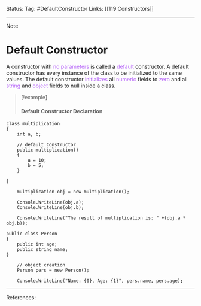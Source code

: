 Status: 
Tag: #DefaultConstructor
Links: [[119 Constructors]]

---
> [!note] 
>  # Default Constructor

A constructor with <font style="color:#b562f9">no parameters</font> is called a <font style="color:#b562f9">default</font> constructor. A default constructor has every instance of the class to be initialized to the same values. The default constructor <font style="color:#b562f9">initializes</font> all <font style="color:#b562f9">numeric</font> fields to <font style="color:#b562f9">zero</font> and all <font style="color:#b562f9">string</font> and <font style="color:#b562f9">object</font> fields to null inside a class.

> [!example] 
>  #### Default Constructor Declaration

``` run-csharp
class multiplication
{
    int a, b;
      
    // default Constructor
    public multiplication()   
    {
        a = 10;
        b = 5;
    }
  
}

    multiplication obj = new multiplication(); 
      
    Console.WriteLine(obj.a);
    Console.WriteLine(obj.b);
      
    Console.WriteLine("The result of multiplication is: " +(obj.a * obj.b));

```

``` run-csharp
public class Person
{
    public int age;
    public string name;
}
  
    // object creation
    Person pers = new Person();
      
    Console.WriteLine("Name: {0}, Age: {1}", pers.name, pers.age);
```

---
References: